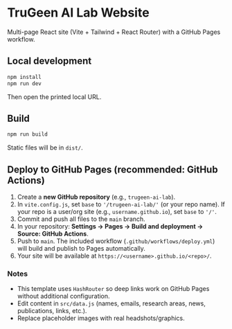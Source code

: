 # TruGeen AI Lab Website

Multi-page React site (Vite + Tailwind + React Router) with a GitHub Pages workflow.

## Local development

```bash
npm install
npm run dev
```

Then open the printed local URL.

## Build

```bash
npm run build
```

Static files will be in `dist/`.

## Deploy to GitHub Pages (recommended: GitHub Actions)

1. Create a **new GitHub repository** (e.g., `trugeen-ai-lab`).  
2. In `vite.config.js`, set `base` to `'/trugeen-ai-lab/'` (or your repo name). If your repo is a user/org site (e.g., `username.github.io`), set `base` to `'/'`.
3. Commit and push all files to the `main` branch.
4. In your repository: **Settings → Pages → Build and deployment → Source: GitHub Actions**.
5. Push to `main`. The included workflow (`.github/workflows/deploy.yml`) will build and publish to Pages automatically.
6. Your site will be available at `https://<username>.github.io/<repo>/`.

### Notes
- This template uses `HashRouter` so deep links work on GitHub Pages without additional configuration.
- Edit content in `src/data.js` (names, emails, research areas, news, publications, links, etc.).
- Replace placeholder images with real headshots/graphics.
